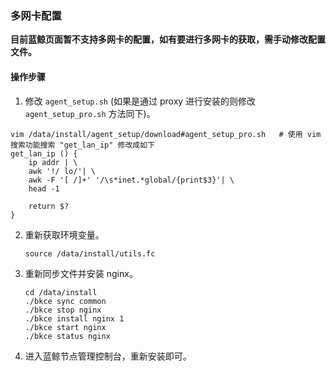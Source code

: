 ### 多网卡配置

**目前蓝鲸页面暂不支持多网卡的配置，如有要进行多网卡的获取，需手动修改配置文件。**

#### 操作步骤

1. 修改 `agent_setup.sh` (如果是通过 proxy 进行安装的则修改 `agent_setup_pro.sh` 方法同下)。

```shell
vim /data/install/agent_setup/download#agent_setup_pro.sh	# 使用 vim 搜索功能搜索 "get_lan_ip" 修改成如下
get_lan_ip () {
    ip addr | \
	awk '!/ lo/'| \
	awk -F '[ /]+' '/\s*inet.*global/{print$3}'| \
	head -1
     
    return $?
}

```

2. 重新获取环境变量。

   ```shell
   source /data/install/utils.fc
   ```

   

3. 重新同步文件并安装 nginx。

   ```shell
   cd /data/install
   ./bkce sync common
   ./bkce stop nginx
   ./bkce install nginx 1
   ./bkce start nginx
   ./bkce status nginx
   ```

4. 进入蓝鲸节点管理控制台，重新安装即可。

